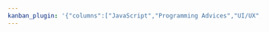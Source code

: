 ```yaml
---
kanban_plugin: '{"columns":["JavaScript","Programming Advices","UI/UX","Git","Cyber","GameDev","German"],"scope":"folder","showFilepath":false,"consolidateTags":true}'
---
```


